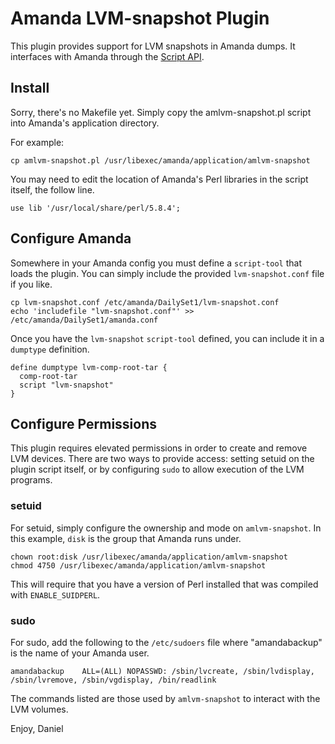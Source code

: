 Amanda LVM-snapshot Plugin
==========================

This plugin provides support for LVM snapshots in Amanda dumps.  It interfaces
with Amanda through the [Script API][1].

Install
-------

Sorry, there's no Makefile yet. Simply copy the amlvm-snapshot.pl script into
Amanda's application directory.

For example:

    cp amlvm-snapshot.pl /usr/libexec/amanda/application/amlvm-snapshot

You may need to edit the location of Amanda's Perl libraries in the script
itself, the follow line.

    use lib '/usr/local/share/perl/5.8.4';

Configure Amanda
----------------

Somewhere in your Amanda config you must define a `script-tool` that loads the
plugin. You can simply include the provided `lvm-snapshot.conf` file if you like.

    cp lvm-snapshot.conf /etc/amanda/DailySet1/lvm-snapshot.conf
    echo 'includefile "lvm-snapshot.conf"' >> /etc/amanda/DailySet1/amanda.conf

Once you have the `lvm-snapshot` `script-tool` defined, you can include it in
a `dumptype` definition.

    define dumptype lvm-comp-root-tar {
      comp-root-tar
      script "lvm-snapshot"
    }

Configure Permissions
---------------------

This plugin requires elevated permissions in order to create and remove LVM
devices. There are two ways to provide access: setting setuid on the plugin
script itself, or by configuring `sudo` to allow execution of the LVM
programs.

### setuid

For setuid, simply configure the ownership and mode on `amlvm-snapshot`. In
this example, `disk` is the group that Amanda runs under.

    chown root:disk /usr/libexec/amanda/application/amlvm-snapshot
    chmod 4750 /usr/libexec/amanda/application/amlvm-snapshot

This will require that you have a version of Perl installed that was compiled
with `ENABLE_SUIDPERL`.

### sudo

For sudo, add the following to the `/etc/sudoers` file where "amandabackup" is
the name of your Amanda user.

    amandabackup    ALL=(ALL) NOPASSWD: /sbin/lvcreate, /sbin/lvdisplay, /sbin/lvremove, /sbin/vgdisplay, /bin/readlink

The commands listed are those used by `amlvm-snapshot` to interact with the
LVM volumes.

Enjoy,
Daniel

[1]: http://wiki.zmanda.com/index.php/Script_API
